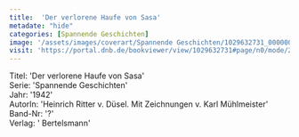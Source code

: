 ```yaml
---
title:  'Der verlorene Haufe von Sasa'
metadate: "hide"
categories: [Spannende Geschichten]
image: '/assets/images/coverart/Spannende Geschichten/1029632731_00000010.jpg'
visit: 'https://portal.dnb.de/bookviewer/view/1029632731#page/n0/mode/2up'
---
```

Titel: 'Der verlorene Haufe von Sasa' <br>
Serie: 'Spannende Geschichten' <br>
Jahr: '1942' <br>
AutorIn: 'Heinrich Ritter v. Düsel. Mit Zeichnungen v. Karl Mühlmeister' <br>
Band-Nr: '?' <br>
Verlag: ' Bertelsmann'